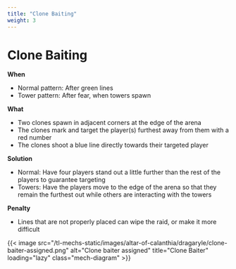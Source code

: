 ```yaml
---
title: "Clone Baiting"
weight: 3
---
```


# Clone Baiting

**When**
- Normal pattern: After green lines
- Tower pattern: After fear, when towers spawn

**What**
- Two clones spawn in adjacent corners at the edge of the arena
- The clones mark and target the player(s) furthest away from them with a red number
- The clones shoot a blue line directly towards their targeted player

**Solution**
- Normal: Have four players stand out a little further than the rest of the players to guarantee targeting
- Towers: Have the players move to the edge of the arena so that they remain the furthest out while others are interacting with the towers

**Penalty**
- Lines that are not properly placed can wipe the raid, or make it more difficult

{{< image src="/tl-mechs-static/images/altar-of-calanthia/dragaryle/clone-baiter-assigned.png" alt="Clone baiter assigned" title="Clone Baiter" loading="lazy" class="mech-diagram" >}}
